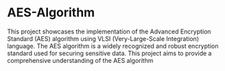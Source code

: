 # AES-Algorithm
This project showcases the implementation of the Advanced Encryption Standard (AES) algorithm using VLSI (Very-Large-Scale Integration) language. The AES algorithm is a widely recognized and robust encryption standard used for securing sensitive data. This project aims to provide a comprehensive understanding of the AES algorithm
